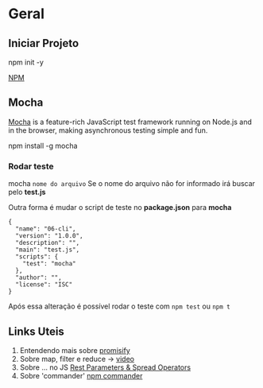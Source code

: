 # Geral

## Iniciar Projeto

npm init -y

[NPM](https://www.npmjs.com/)

## Mocha

[Mocha](https://mochajs.org/) is a feature-rich JavaScript test framework running on Node.js and in the browser, making asynchronous testing simple and fun.

npm install -g mocha

### Rodar teste

mocha `nome do arquivo`
Se o nome do arquivo não for informado irá buscar pelo **test.js**

Outra forma é mudar o script de teste no **package.json** para **mocha**

````JS
{
  "name": "06-cli",
  "version": "1.0.0",
  "description": "",
  "main": "test.js",
  "scripts": {
    "test": "mocha"
  },
  "author": "",
  "license": "ISC"
}
````

Após essa alteração é possível rodar o teste com `npm test` ou `npm t`

## Links Uteis

1. Entendendo mais sobre [promisify](https://nodejs.org/dist/latest-v8.x/docs/api/util.html)
2. Sobre map, filter e reduce -> [video](https://www.youtube.com/watch?v=D_MExaVe95w)
3. Sobre ... no JS [Rest Parameters & Spread Operators](https://dev.to/sagar/three-dots---in-javascript-26ci)
4. Sobre 'commander' [npm commander](https://www.npmjs.com/package/commander)